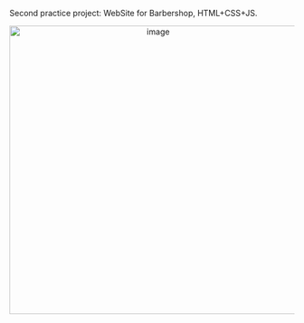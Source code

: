 Second practice project: WebSite for Barbershop,  HTML+CSS+JS.
<center><img width="510" alt="image" src="https://user-images.githubusercontent.com/111757412/224518291-1c524d71-7810-40d1-9702-ed76a5a07787.png"></center>
